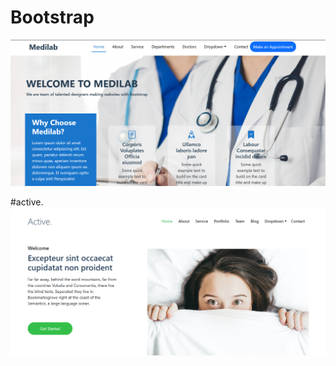 # Bootstrap

![image](https://github.com/tanvii-18/Bootstrap/blob/64c71d4babfd4906aeddd254e3e5b2c426b5518a/bootstrap%20exam/Screenshot%202024-12-16%20182703.png)

#active.
![active](https://github.com/tanvii-18/Bootstrap/blob/54e3e92f8a3a52947031bc179c7382b24f694f8a/Screenshot%202025-01-11%20200700.png)
